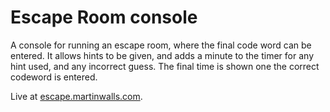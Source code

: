 # Escape Room console

A console for running an escape room, where the final code word can be entered. It allows hints to be given, and adds a minute to the timer for any hint used, and any incorrect guess. The final time is shown one the correct codeword is entered.

Live at [escape.martinwalls.com](https://escape.martinwalls.com/).
